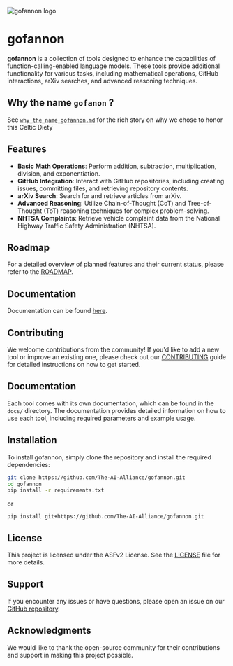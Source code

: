 ![gofannon logo](./gofannon.jpg)  
  
# gofannon  
  
**gofannon** is a collection of tools designed to enhance the capabilities of function-calling-enabled language models. These tools provide additional functionality for various tasks, including mathematical operations, GitHub interactions, arXiv searches, and advanced reasoning techniques.  

## Why the name `gofanon` ?

See [`why_the_name_gofannon.md`](./why_the_name_gofannon.md) for the rich story on why we chose to honor this Celtic Diety

## Features  
  
- **Basic Math Operations**: Perform addition, subtraction, multiplication, division, and exponentiation.  
- **GitHub Integration**: Interact with GitHub repositories, including creating issues, committing files, and retrieving repository contents.  
- **arXiv Search**: Search for and retrieve articles from arXiv.  
- **Advanced Reasoning**: Utilize Chain-of-Thought (CoT) and Tree-of-Thought (ToT) reasoning techniques for complex problem-solving.  
- **NHTSA Complaints**: Retrieve vehicle complaint data from the National Highway Traffic Safety Administration (NHTSA).  
  
## Roadmap  
  
For a detailed overview of planned features and their current status, please refer to the [ROADMAP](./ROADMAP.md).  

## Documentation

Documentation can be found [here](./docs).

## Contributing  
  
We welcome contributions from the community! If you'd like to add a new tool or improve an existing one, please check out our [CONTRIBUTING](./CONTRIBUTING.md) guide for detailed instructions on how to get started.  
  
## Documentation  
  
Each tool comes with its own documentation, which can be found in the `docs/` directory. The documentation provides detailed information on how to use each tool, including required parameters and example usage.  
  
## Installation  
  
To install gofannon, simply clone the repository and install the required dependencies:  
  
```bash  
git clone https://github.com/The-AI-Alliance/gofannon.git  
cd gofannon  
pip install -r requirements.txt
```

or 

```
pip install git+https://github.com/The-AI-Alliance/gofannon.git
```

## License  
  
This project is licensed under the ASFv2 License. See the [LICENSE](./LICENSE) file for more details.  
  
## Support  
  
If you encounter any issues or have questions, please open an issue on our [GitHub repository](https://github.com/your-repo/gofannon/issues).  
  
## Acknowledgments  
  
We would like to thank the open-source community for their contributions and support in making this project possible.  
